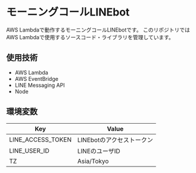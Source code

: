 # モーニングコールLINEbot

AWS Lambdaで動作するモーニングコールLINEbotです。
このリポジトリではAWS Lambdaで使用するソースコード・ライブラリを管理しています。

## 使用技術

- AWS Lambda
- AWS EventBridge
- LINE Messaging API
- Node

## 環境変数

| Key               | Value            |
| ----------------- | ---------------- |
| LINE_ACCESS_TOKEN | LINEbotのアクセストークン |
| LINE_USER_ID      | LINEのユーザID       |
| TZ                | Asia/Tokyo       |

